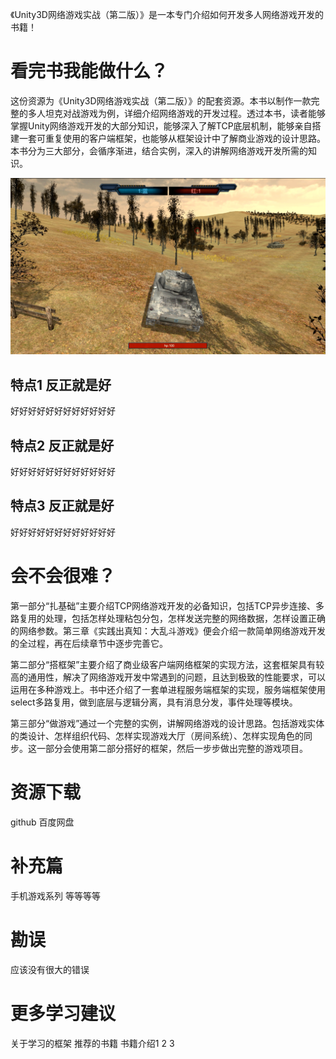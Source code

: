 《Unity3D网络游戏实战（第二版）》是一本专门介绍如何开发多人网络游戏开发的书籍！

# 看完书我能做什么？
这份资源为《Unity3D网络游戏实战（第二版）》的配套资源。本书以制作一款完整的多人坦克对战游戏为例，详细介绍网络游戏的开发过程。透过本书，读者能够掌握Unity网络游戏开发的大部分知识，能够深入了解TCP底层机制，能够亲自搭建一套可重复使用的客户端框架，也能够从框架设计中了解商业游戏的设计思路。本书分为三大部分，会循序渐进，结合实例，深入的讲解网络游戏开发所需的知识。

![截图](img/pic1.png)

## 特点1 反正就是好
好好好好好好好好好好好好

## 特点2 反正就是好
好好好好好好好好好好好好

## 特点3 反正就是好
好好好好好好好好好好好好


# 会不会很难？

第一部分“扎基础”主要介绍TCP网络游戏开发的必备知识，包括TCP异步连接、多路复用的处理，包括怎样处理粘包分包，怎样发送完整的网络数据，怎样设置正确的网络参数。第三章《实践出真知：大乱斗游戏》便会介绍一款简单网络游戏开发的全过程，再在后续章节中逐步完善它。

第二部分“搭框架”主要介绍了商业级客户端网络框架的实现方法，这套框架具有较高的通用性，解决了网络游戏开发中常遇到的问题，且达到极致的性能要求，可以运用在多种游戏上。书中还介绍了一套单进程服务端框架的实现，服务端框架使用select多路复用，做到底层与逻辑分离，具有消息分发，事件处理等模块。

第三部分“做游戏”通过一个完整的实例，讲解网络游戏的设计思路。包括游戏实体的类设计、怎样组织代码、怎样实现游戏大厅（房间系统）、怎样实现角色的同步。这一部分会使用第二部分搭好的框架，然后一步步做出完整的游戏项目。

# 资源下载
github
百度网盘

# 补充篇
手机游戏系列
等等等等

# 勘误
应该没有很大的错误

# 更多学习建议
关于学习的框架
推荐的书籍
书籍介绍1 2 3
